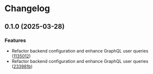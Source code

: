 # Changelog

## 0.1.0 (2025-03-28)


### Features

* Refactor backend configuration and enhance GraphQL user queries ([1135012](https://github.com/Juargo/moneydiary/commit/113501230ed1df0b4387a7eed5ba28d9424329fe))
* Refactor backend configuration and enhance GraphQL user queries ([233981b](https://github.com/Juargo/moneydiary/commit/233981b7096b2286ffead0d6e212ce24eac4b61f))
